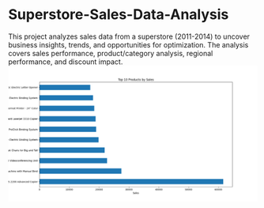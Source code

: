 # Superstore-Sales-Data-Analysis
This project analyzes sales data from a superstore (2011-2014) to uncover business insights, trends, and opportunities for optimization. The analysis covers sales performance, product/category analysis, regional performance, and discount impact.
![Top Product by Sales](https://github.com/golam74/Superstore-Sales-Data-Analysis/blob/65c1fbacec3145c3bf1593cb9b4b88d9deb70043/Figure_1.png)
